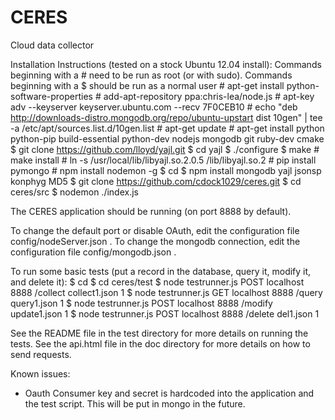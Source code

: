 CERES
========

Cloud data collector

Installation Instructions (tested on a stock Ubuntu 12.04 install):
Commands beginning with a # need to be run as root (or with sudo).  Commands beginning with a $ should be run as a normal user
	# apt-get install python-software-properties
	# add-apt-repository ppa:chris-lea/node.js
	# apt-key adv --keyserver keyserver.ubuntu.com --recv 7F0CEB10
	# echo "deb http://downloads-distro.mongodb.org/repo/ubuntu-upstart dist 10gen" | tee -a /etc/apt/sources.list.d/10gen.list
	# apt-get update
	# apt-get install python python-pip build-essential python-dev nodejs mongodb git ruby-dev cmake
	$ git clone https://github.com/lloyd/yajl.git
	$ cd yajl
	$ ./configure
	$ make
	# make install
	# ln -s /usr/local/lib/libyajl.so.2.0.5 /lib/libyajl.so.2
	# pip install pymongo
    # npm install nodemon -g
    $ cd
    $ npm install mongodb yajl jsonsp konphyg MD5
    $ git clone https://github.com/cdock1029/ceres.git
    $ cd ceres/src
    $ nodemon ./index.js

The CERES application should be running (on port 8888 by default).

To change the default port or disable OAuth, edit the configuration file config/nodeServer.json .
To change the mongodb connection, edit the configuration file config/mongodb.json .

To run some basic tests (put a record in the database, query it, modify it, and delete it):
	$ cd
	$ cd ceres/test
	$ node testrunner.js POST localhost 8888 /collect collect1.json 1
	$ node testrunner.js GET localhost 8888 /query query1.json 1
	$ node testrunner.js POST localhost 8888 /modify update1.json 1
	$ node testrunner.js POST localhost 8888 /delete del1.json 1
	
See the README file in the test directory for more details on running the tests.
See the api.html file in the doc directory for more details on how to send requests.

Known issues:
- Oauth Consumer key and secret is hardcoded into the application and the test script.  This will be put in mongo in the future.


